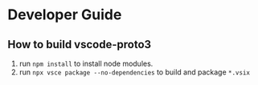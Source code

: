 # Developer Guide

## How to build vscode-proto3

1. run `npm install` to install node modules.
2. run `npx vsce package --no-dependencies` to build and package `*.vsix`

